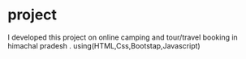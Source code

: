 # project
I developed this project on  online camping and tour/travel booking in himachal pradesh . using(HTML,Css,Bootstap,Javascript)
